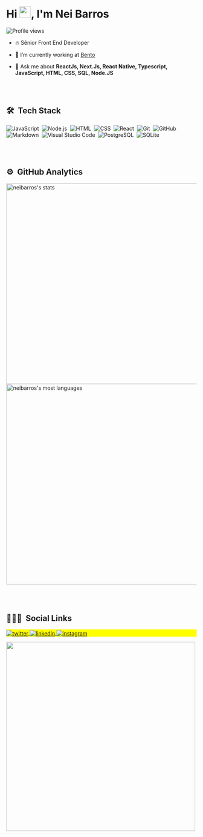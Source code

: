 
<h1 align="left">Hi <img src="https://raw.githubusercontent.com/kaueMarques/kaueMarques/master/hi.gif" width="30px">, I'm Nei Barros</h1>
<p align="left"> <img src="https://komarev.com/ghpvc/?username=neibarros&color=green" alt="Profile views" /> </p>

- 🔥 Sênior Front End Developer 

- 🔭 I’m currently working at [Bento]()

- 💬 Ask me about **ReactJs, Next.Js, React Native, Typescript, JavaScript, HTML, CSS, SQL, Node.JS**

<br><br>

## 🛠 &nbsp;Tech Stack

![JavaScript](https://img.shields.io/badge/-JavaScript-05122A?style=flat&logo=javascript)&nbsp;
![Node.js](https://img.shields.io/badge/-Node.js-05122A?style=flat&logo=node.js)&nbsp;
![HTML](https://img.shields.io/badge/-HTML-05122A?style=flat&logo=HTML5)&nbsp;
![CSS](https://img.shields.io/badge/-CSS-05122A?style=flat&logo=CSS3&logoColor=1572B6)&nbsp;
![React](https://img.shields.io/badge/-React-05122A?style=flat&logo=react)&nbsp;
![Git](https://img.shields.io/badge/-Git-05122A?style=flat&logo=git)&nbsp;
![GitHub](https://img.shields.io/badge/-GitHub-05122A?style=flat&logo=github)&nbsp;
![Markdown](https://img.shields.io/badge/-Markdown-05122A?style=flat&logo=markdown)&nbsp;
![Visual Studio Code](https://img.shields.io/badge/-Visual%20Studio%20Code-05122A?style=flat&logo=visual-studio-code&logoColor=007ACC)&nbsp;
![PostgreSQL](https://img.shields.io/badge/-PostgreSQL-05122A?style=flat&logo=postgresql)&nbsp;
![SQLite](https://img.shields.io/badge/-SQLite-05122A?style=flat&logo=sqlite)&nbsp;

<br><br>

## ⚙️ &nbsp;GitHub Analytics

<p align="left">
<img width="530em" src="https://github-readme-stats.vercel.app/api?username=neibarros&show_icons=true&theme=vision-friendly-dark" alt="neibarros's stats"/>
<img width="530em" src="https://github-readme-stats.vercel.app/api/top-langs/?username=neibarros&layout=compact&theme=vision-friendly-dark" alt="neibarros's most languages"/>
</p>

<br><br>

## 👨🏽‍🦲 &nbsp;Social Links

<p align="left" style="background:yellow">
<a href="https://twitter.com/nei_abarros" target="_blank">
  <img align="center" src="https://img.shields.io/badge/-neibarros-05122A?style=flat&logo=twitter" alt="twitter"/>  
</a>
<a href="https://linkedin.com/in/neibarros" target="_blank">
  <img align="center" src="https://img.shields.io/badge/-neibarros-05122A?style=flat&logo=linkedin" alt="linkedin"/>
</a>
<a href="https://instagram.com/nei_barros" target="_blank">
 <img align="center" src="https://img.shields.io/badge/-nei_barros-05122A?style=flat&logo=instagram" alt="instagram"/>
</a>
</p>

<img width="500em" src="https://github-readme-twitter-gazf.vercel.app/api?id=nei_abarros&layout=wide&show_reply=off&show_retweet=off" />

<!--
**neibarros/neibarros** is a ✨ _special_ ✨ repository because its `README.md` (this file) appears on your GitHub profile.

Here are some ideas to get you started:

- 🔭 I’m currently working on ...
- 🌱 I’m currently learning ...
- 👯 I’m looking to collaborate on ...
- 🤔 I’m looking for help with ...
- 💬 Ask me about ...
- 📫 How to reach me: ...
- 😄 Pronouns: ...
- ⚡ Fun fact: ...
-->
